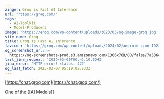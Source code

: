 ```yaml
---
zinger: Groq is Fast AI Inference
url: 'https://groq.com/'
tags:
  - AI-Toolkit
  - Model-Producers
image: 'https://groq.com/wp-content/uploads/2023/03/og-image-groq.jpg'
site_name: Groq
title: Groq is Fast AI Inference
favicon: 'https://groq.com/wp-content/uploads/2024/02/android-icon-192x192-1.png'
og_screenshot_url: >-
  https://og-screenshots-prod.s3.amazonaws.com/1366x768/80/false/7a536c4a7b6faf0c9b52cba239432629c3758985c167add98ce1b1c770c73e86.jpeg
last_jina_request: '2025-03-09T06:45:10.854Z'
jina_error: 'HTTP error! status: 429'
og_last_fetch: 2025-03-07T05:19:02.933Z
---
```


[https://chat.groq.com](https://chat.groq.com/)

One of the [[AI Models]]


